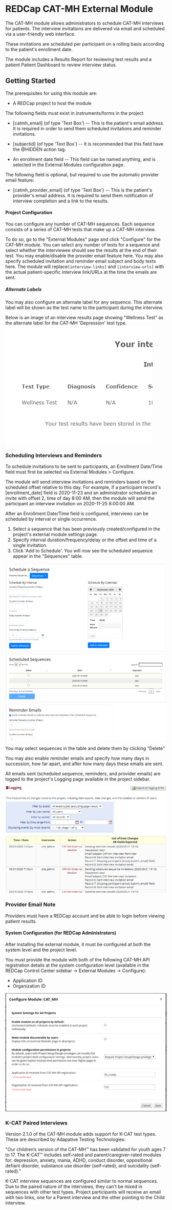 


# REDCap CAT-MH External Module

The CAT-MH module allows administrators to schedule CAT-MH interviews for patients. The interview invitations are delivered via email and scheduled via a user-friendly web interface.

These invitations are scheduled per participant on a rolling basis according to the patient's enrollment date.

The module includes a Results Report for reviewing test results and a patient Patient Dashboard to review interview status.

## Getting Started
The prerequisites for using this module are:
* A REDCap project to host the module

The following fields must exist in instruments/forms in the project

* [catmh_email] (of type 'Text Box') -- This is the patient's email address. It is required in order to send them scheduled invitations and reminder invitations.

* [subjectid] (of type 'Text Box') -- It is recommended that this field have the @HIDDEN action tag.

* An enrollment date field -- This field can be named anything, and is selected in the External Modules configuration page.
	
The following field is optional, but required to use the automatic provider email feature:
* [catmh_provider_email] (of type 'Text Box') -- This is the patient's provider's email address. It is required to send them notification of interview completion and a link to the results.
	
#### Project Configuration
You can configure any number of CAT-MH sequences. Each sequence consists of a series of CAT-MH tests that make up a CAT-MH interview.

To do so, go to the "External Modules" page and click "Configure" for the CAT-MH module. You can select any number of tests for a sequence and select whether the interviewee should see the results at the end of their test.
You may enable/disable the provider email feature here.
You may also specify scheduled invitation and reminder email subject and body texts here. The module will replace`[interview-links]` and `[interview-urls]` with the actual patient-specific interview link/URLs at the time the emails are sent.

##### Alternate Labels
You may also configure an alternate label for any sequence. This alternate label will be shown as the test name to the participant during the interview. 

Below is an image of an interview results page showing "Wellness Test" as the alternate label for the CAT-MH 'Depression' test type.
![Alternate Label Example](/docs/alternate_test_label_results.PNG)


### Scheduling Interviews and Reminders
To schedule invitations to be sent to participants, an Enrollment Date/Time field must first be selected via External Modules > Configure.

The module will send interview invitations and reminders based on the scheduled offset relative to this day. For example, if a participant record's [enrollment_date] field is 2020-11-23 and an administrator schedules an invite with offset 2, time of day 8:00 AM, then the module will send the participant an interview invitation on 2020-11-25 8:00:00 AM.

After an Enrollment Date/Time field is configured, interviews can be scheduled by interval or single occurrence.
1. Select a sequence that has been previously created/configured in the project's external module settings page.
2. Specify interval duration/frequency/delay or the offset and time of a single invitation.
3. Click 'Add to Schedule'. You will now see the scheduled sequence appear in the "Sequences" table.

![Scheduling Interface](/docs/scheduling.PNG)

You may select sequences in the table and delete them by clicking "Delete"

You may also enable reminder emails and specify how many days in succession, how far apart, and after how many days these emails are sent.

All emails sent (scheduled sequence, reminders, and provider emails) are logged to the project's Logging page available in the project sidebar.

![Emails logged](/docs/logging.PNG)

### Provider Email Note
Providers must have a REDCap account and be able to login before viewing patient results.

#### System Configuration (for REDCap Administrators)
After installing the external module, it must be configured at both the system level and the project level.

You must provide the module with both of the following CAT-MH API registration details at the system configuration level (available in the REDCap Control Center sidebar -> External Modules -> Configure):
* Application ID
* Organization ID

![System Configuration Details](/docs/systemLevel.PNG)

### K-CAT Paired Interviews

Version 2.1.0 of the CAT-MH module adds support for K-CAT test types. These are described by Adapative Testing Technologies:

"Our children’s version of the CAT-MH™ has been validated for youth ages 7 to 17. The K-CAT™ includes self-rated and parent/caregiver-rated modules for: depression, anxiety, mania, ADHD, conduct disorder, oppositional defiant disorder, substance use disorder (self-rated), and suicidality (self-rated)."

K-CAT interview sequences are configured similar to normal sequences. Due to the paired nature of the interviews, they can't be mixed in sequences with other test types. Project participants will receive an email with two links, one for a Parent interview and the other pointing to the Child interview.